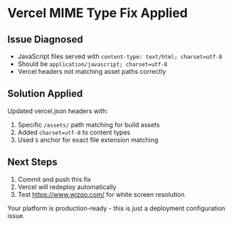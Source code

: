 # Vercel MIME Type Fix Applied

## Issue Diagnosed
- JavaScript files served with `content-type: text/html; charset=utf-8`
- Should be `application/javascript; charset=utf-8`
- Vercel headers not matching asset paths correctly

## Solution Applied
Updated vercel.json headers with:
1. Specific `/assets/` path matching for build assets
2. Added `charset=utf-8` to content types
3. Used `$` anchor for exact file extension matching

## Next Steps
1. Commit and push this fix
2. Vercel will redeploy automatically
3. Test https://www.wizqo.com/ for white screen resolution

Your platform is production-ready - this is just a deployment configuration issue.